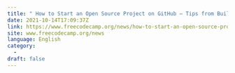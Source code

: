 ```yaml
---
title: " How to Start an Open Source Project on GitHub – Tips from Building My Trending Repo "
date: 2021-10-14T17:09:37Z
link: https://www.freecodecamp.org/news/how-to-start-an-open-source-project-on-github-tips-from-building-my-trending-repo/?utm_medium=RSS&utm_source=news.12bit.vn
site: www.freecodecamp.org/news
language: English
category:
  -   
draft: false
---
```

